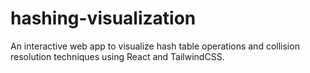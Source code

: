 # hashing-visualization
An interactive web app to visualize hash table operations and collision resolution techniques using React and TailwindCSS.
